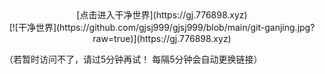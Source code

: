 <center>[点击进入干净世界](https://gj.776898.xyz)</center>
    
<center>[![干净世界](https://github.com/gjsj999/gjsj999/blob/main/git-ganjing.jpg?raw=true)](https://gj.776898.xyz)</center>
    
（若暂时访问不了，请过5分钟再试！ 每隔5分钟会自动更换链接）

